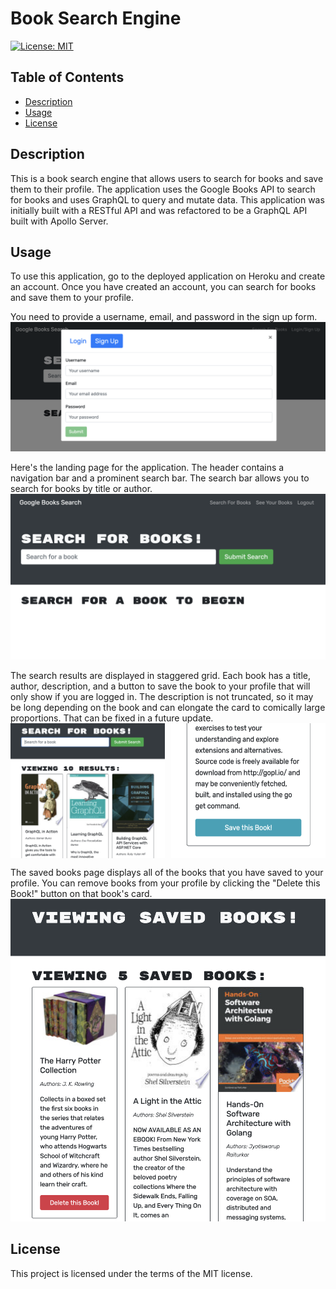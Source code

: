 # Book Search Engine
[![License: MIT](https://img.shields.io/badge/license-MIT-yellow.svg)](https://opensource.org/licenses/MIT)


## Table of Contents
* [Description](#description)
* [Usage](#usage)
* [License](#license)


## Description
This is a book search engine that allows users to search for books and save them to their profile. The application uses the Google Books API to search for books and uses GraphQL to query and mutate data. This application was initially built with a RESTful API and was refactored to be a GraphQL API built with Apollo Server.

## Usage
To use this application, go to the deployed application on Heroku and create an account. Once you have created an account, you can search for books and save them to your profile.

You need to provide a username, email, and password in the sign up form.
![signup form](./assets/signup.png)

Here's the landing page for the application. The header contains a navigation bar and a prominent search bar. The search bar allows you to search for books by title or author.
![landing page](./assets/landing.png)

The search results are displayed in staggered grid. Each book has a title, author, description, and a button to save the book to your profile that will only show if you are logged in. The description is not truncated, so it may be long depending on the book and can elongate the card to comically large proportions. That can be fixed in a future update.
<span style="display: flex; justify-content: space-between;">
	<img src="./assets/search.png" width="49%" />
	<img src="./assets/save-book-button.png" width="49%" />
</span>

The saved books page displays all of the books that you have saved to your profile. You can remove books from your profile by clicking the "Delete this Book!" button on that book's card.
![saved books](./assets/saved-books.png)


## License
This project is licensed under the terms of the MIT license.





